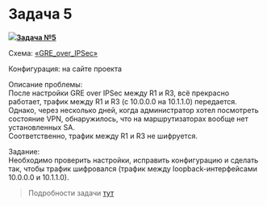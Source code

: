 # Задача 5

[![](http://img-fotki.yandex.ru/get/6622/83739833.1f/0_9e219_a466f149_S.jpg)**Задача №5**](https://linkmeup.ru/blog/46.html)

Схема: [«GRE\_over\_IPSec»](https://docs.google.com/document/d/1BT2Bv4zj-y3ldqri3Avvdc1kMutGbMsv4FL1_SEkwtw/pub)

Конфигурация: на сайте проекта

Описание проблемы:  
После настройки GRE over IPSec между R1 и R3, всё прекрасно работает, трафик между R1 и R3 \(c 10.0.0.0 на 10.1.1.0\) передается.  
Однако, через несколько дней, когда администратор хотел посмотреть состояние VPN, обнаружилось, что на маршрутизаторах вообще нет установленных SA.  
Соответственно, трафик между R1 и R3 не шифруется.

Задание:  
Необходимо проверить настройки, исправить конфигурацию и сделать так, чтобы трафик шифровался \(трафик между loopback-интерфейсами 10.0.0.0 и 10.1.1.0\).

> Подробности задачи [тут](https://linkmeup.ru/blog/46.html)